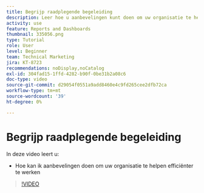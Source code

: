 ```yaml
---
title: Begrijp raadplegende begeleiding
description: Leer hoe u aanbevelingen kunt doen om uw organisatie te helpen efficiënter te werken met [!UICONTROL Enhanced Analytics] in Workfront.
activity: use
feature: Reports and Dashboards
thumbnail: 335056.png
type: Tutorial
role: User
level: Beginner
team: Technical Marketing
jira: KT-8723
recommendations: noDisplay,noCatalog
exl-id: 304fad15-1ffd-4282-b90f-0be31b2a08c6
doc-type: video
source-git-commit: d29054f0551a9add8460e4c9fd265cee2dfb72ca
workflow-type: tm+mt
source-wordcount: '39'
ht-degree: 0%

---
```


# Begrijp raadplegende begeleiding

In deze video leert u:

* Hoe kan ik aanbevelingen doen om uw organisatie te helpen efficiënter te werken

>[!VIDEO](https://video.tv.adobe.com/v/335056/?quality=12&learn=on)
